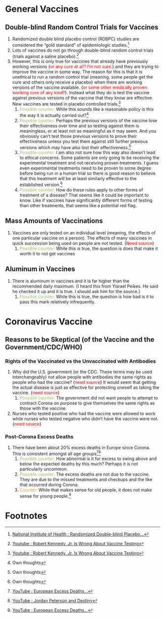 # General Vaccines

## Double-blind Random Control Trials for Vaccines
1. Randomized double blind placebo control (RDBPC) studies are considered the “gold standard” of epidemiologic studies.[^1]
2. Lots of vaccines do not go through double-blind random control trials (trials against a saline placebo).[^2]
3. However, this is only true for vaccines that already have previously working versions {<font color="#ff0000">or any cure at all? I’m not sure.</font>} and they are trying to improve the vaccine in some way. The reason for this is that it is unethical to run a random control trial (meaning, some people get the cure and others only receive a placebo) when there are working versions of the vaccine available. {<font color="#ff0000">or some other medically proven working cure of any kind?</font>}. Instead what they do is test the vaccine against previous versions of the vaccine that they know are effective. New vaccines are tested in placebo controlled trials.[^2]
	1. <font color="#9bbb59">Possible counter:</font> While this sounds like a reasonable policy is this the way it is actually carried out?[^3]
	2. <font color="#9bbb59">Possible counter:</font> Perhaps the previous versions of the vaccine lose their effectiveness over time and so testing against them is meaningless, or at least not as meaningful as it may seem. And you obviously can’t test those previous versions to prove their effectiveness unless you test them against still further previous versions which may have also lost their effectiveness.[^3]
	3. <font color="#9bbb59">Possible counter:</font> I am also not sure how this way also doesn’t lead to ethical concerns. Some patients are only going to be receiving the experimental treatment and not receiving proven treatments. I guess even experimental treatments need to be proven to some degree before being run in a human trial so there is good reason to believe that this treatment will be at least similarly effective to the established version.[^3]
	4. <font color="#9bbb59">Possible counter:</font> How do these rules apply to other forms of treatment of a disease? That seems like it could be important to know. Like if vaccines have significantly different forms of testing than other treatments, that seems like a potential red flag.
## Mass Amounts of Vaccinations
1. Vaccines are only tested on an individual level (meaning, the effects of one particular vaccine on a person). The effects of many vaccines in quick succession being used on people are not tested. {<font color="#ff0000">Need source</font>}
	1. <font color="#9bbb59">Possible counter:</font> While this is true, the question is does that make it worth it to not get vaccines
## Aluminum in Vaccines
1. There is aluminum in vaccines and it is far higher than the recommended daily maximum. {I heard this from Yisrael Peikes. He said he checked it up and it is true. I should ask him for the source.}
	1. <font color="#9bbb59">Possible counter:</font> While this is true, the question is how bad is it to pass this mark relatively infrequently.
# Coronavirus Vaccine
## Reasons to be Skeptical (of the Vaccine and the Government/CDC/WHO)
### Rights of the Vaccinated vs the Unvaccinated with Antibodies
1. Why did the U.S. government (or the CDC. These terms may be used interchangeably) not allow people with antibodies the same rights as people who had the vaccine? {<font color="#ff0000">need source</font>} It would seem that getting the actual disease is just as effective for protecting oneself as taking the vaccine. {<font color="#ff0000">need source</font>}
	1. <font color="#9bbb59">Possible counter:</font> The government did not want people to attempt to contract Corona on purpose to give themselves the same rights as those with the vaccine.
2. Nurses who tested positive who had the vaccine were allowed to work while nurses who tested negative who didn’t have the vaccine were not. {<font color="#ff0000">need source</font>}    
### Post-Corona Excess Deaths
1. There have been about 20% excess deaths in Europe since Corona. This is consistent amongst all age groups[^4][^5]
	1. <font color="#9bbb59">Possible counter:</font> How abnormal is it for excess to swing above and below the expected deaths by this much? Perhaps it is not particularly uncommon.
	2. <font color="#9bbb59">Possible counter:</font> The excess deaths are not due to the vaccine. They are due to the missed treatments and checkups and the like that occurred during Corona.
	3. <font color="#f79646">Counter:</font> While that makes sense for old people, it does not make sense for young people.[^4]



# Footnotes

[^1]: [National Institute of Health : Randomized Double-blind Placebo...](https://www.ncbi.nlm.nih.gov/pmc/articles/PMC3505292/)
[^2]: [Youtube : Robert Kennedy, Jr. Is Wrong About Vaccine Testing](https://www.youtube.com/watch?v=KNIqQVWBjdQ)
[^3]: Own thoughts
[^4]: [YouTube : European Excess Deaths…](https://www.youtube.com/watch?v=ku2Fv7xnL1o)
[^5]: [YouTube : Jordan Peterson and Destiny](https://www.youtube.com/watch?v=ycDUU1n2iEE)